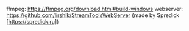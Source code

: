ffmpeg: https://ffmpeg.org/download.html#build-windows
webserver: https://github.com/lirshik/StreamToolsWebServer (made by Spredick [https://spredick.ru])
